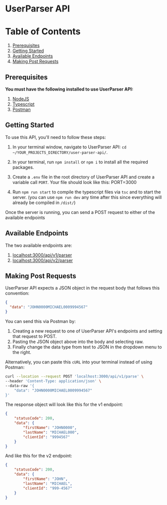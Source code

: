 # UserParser API

# Table of Contents

1. [Prerequisites](#prerequisites)
2. [Getting Started](#getting-started)
3. [Available Endpoints](#available-endpoints)
4. [Making Post Requests](#making-post-requests)

## Prerequisites

**You must have the following installed to use UserParser API:**

1. [NodeJS](https://nodejs.org/en/download/)
2. [Typescript](https://www.typescriptlang.org/download)
3. [Postman](https://www.postman.com/downloads/)

## Getting Started

To use this API, you'll need to follow these steps:

1. In your terminal window, navigate to UserParser API: `cd ~/YOUR_PROJECTS_DIRECTORY/user-parser-api/`.

2. In your terminal, run `npm install` or `npm i` to install all the required packages.

3. Create a `.env` file in the root directory of UserParser API and create a variable call `PORT`. Your file should look like this: PORT=3000

4. Run `npm run start` to compile the typescript files via `tsc` and to start the server. (you can use `npm run dev` any time after this since everything will already be compiled in `/dist/`)

Once the server is running, you can send a POST request to either of the available endpoints

## Available Endpoints

The two available endpoints are:

1. [localhost:3000/api/v1/parser](localhost:3000/api/v1/parser)
2. [localhost:3000/api/v2/parser](localhost:3000/api/v2/parser)

## Making Post Requests

UserParser API expects a JSON object in the request body that follows this convention:

```JSON
{
  "data": "JOHN0000MICHAEL0009994567"
}
```

You can send this via Postman by:

1. Creating a new request to one of UserParser API's endpoints and setting that request to POST.
2. Pasting the JSON object above into the body and selecting raw.
3. Finally change the data type from text to JSON in the dropdown menu to the right.

Alternatively, you can paste this `cURL` into your terminal instead of using Postman:

```bash
curl --location --request POST 'localhost:3000/api/v1/parse' \
--header 'Content-Type: application/json' \
--data-raw '{
    "data": "JOHN0000MICHAEL0009994567"
}'
```

The response object will look like this for the v1 endpoint:

```JSON
{
    "statusCode": 200,
    "data": {
        "firstName": "JOHN0000",
        "lastName": "MICHAEL000",
        "clientId": "9994567"
    }
}
```

And like this for the v2 endpoint:

```JSON
{
    "statusCode": 200,
    "data": {
        "firstName": "JOHN",
        "lastName": "MICHAEL",
        "clientId": "999-4567"
    }
}
```

